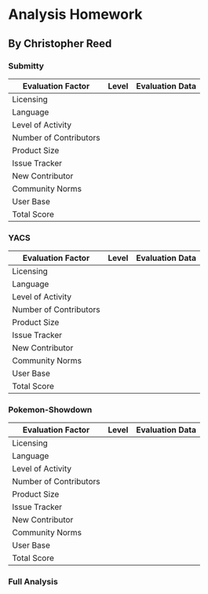 # Analysis Homework
## By Christopher Reed

### Submitty

| Evaluation Factor      | Level | Evaluation Data                                                                                     |
|------------------------|-------|-----------------------------------------------------------------------------------------------------|
| Licensing              |  |  |
| Language               |  |  |
| Level of Activity      |  |  |
| Number of Contributors |  |  |
| Product Size           |  |  |
| Issue Tracker          |  |  |
| New Contributor        |  |  |
| Community Norms        |  |  |
| User Base              |  |  |
| Total Score            |  |  |

### YACS

| Evaluation Factor      | Level | Evaluation Data                                                                                     |
|------------------------|-------|-----------------------------------------------------------------------------------------------------|
| Licensing              |  |  |
| Language               |  |  |
| Level of Activity      |  |  |
| Number of Contributors |  |  |
| Product Size           |  |  |
| Issue Tracker          |  |  |
| New Contributor        |  |  |
| Community Norms        |  |  |
| User Base              |  |  |
| Total Score            |  |  |

### Pokemon-Showdown

| Evaluation Factor      | Level | Evaluation Data                                                                                     |
|------------------------|-------|-----------------------------------------------------------------------------------------------------|
| Licensing              |  |  |
| Language               |  |  |
| Level of Activity      |  |  |
| Number of Contributors |  |  |
| Product Size           |  |  |
| Issue Tracker          |  |  |
| New Contributor        |  |  |
| Community Norms        |  |  |
| User Base              |  |  |
| Total Score            |  |  |

### Full Analysis

